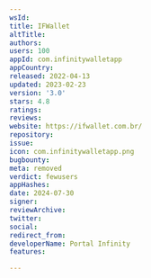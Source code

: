 ```yaml
---
wsId: 
title: IFWallet
altTitle: 
authors: 
users: 100
appId: com.infinitywalletapp
appCountry: 
released: 2022-04-13
updated: 2023-02-23
version: '3.0'
stars: 4.8
ratings: 
reviews: 
website: https://ifwallet.com.br/
repository: 
issue: 
icon: com.infinitywalletapp.png
bugbounty: 
meta: removed
verdict: fewusers
appHashes: 
date: 2024-07-30
signer: 
reviewArchive: 
twitter: 
social: 
redirect_from: 
developerName: Portal Infinity
features: 

---
```


